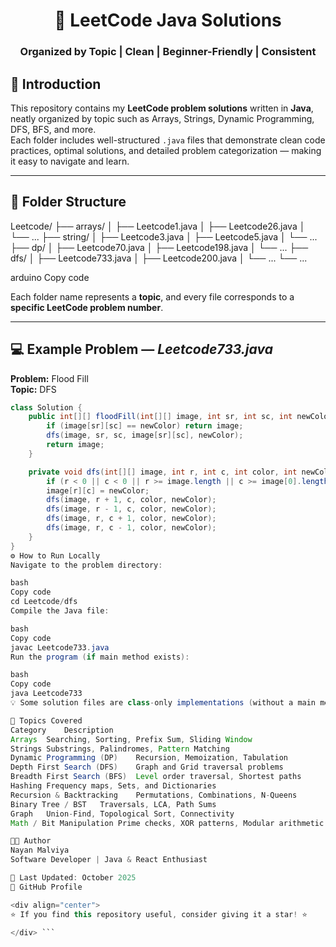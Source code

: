 <div align="center">

# 🧠 LeetCode Java Solutions  
### Organized by Topic | Clean | Beginner-Friendly | Consistent  

</div>

## 📘 Introduction  
This repository contains my **LeetCode problem solutions** written in **Java**, neatly organized by topic such as Arrays, Strings, Dynamic Programming, DFS, BFS, and more.  
Each folder includes well-structured `.java` files that demonstrate clean code practices, optimal solutions, and detailed problem categorization — making it easy to navigate and learn.

---

## 📂 Folder Structure  
Leetcode/
├── arrays/
│ ├── Leetcode1.java
│ ├── Leetcode26.java
│ └── ...
├── string/
│ ├── Leetcode3.java
│ ├── Leetcode5.java
│ └── ...
├── dp/
│ ├── Leetcode70.java
│ ├── Leetcode198.java
│ └── ...
├── dfs/
│ ├── Leetcode733.java
│ ├── Leetcode200.java
│ └── ...
└── ...

arduino
Copy code

Each folder name represents a **topic**, and every file corresponds to a **specific LeetCode problem number**.

---

## 💻 Example Problem — *Leetcode733.java*  
**Problem:** Flood Fill  
**Topic:** DFS  

```java
class Solution {
    public int[][] floodFill(int[][] image, int sr, int sc, int newColor) {
        if (image[sr][sc] == newColor) return image;
        dfs(image, sr, sc, image[sr][sc], newColor);
        return image;
    }

    private void dfs(int[][] image, int r, int c, int color, int newColor) {
        if (r < 0 || c < 0 || r >= image.length || c >= image[0].length || image[r][c] != color) return;
        image[r][c] = newColor;
        dfs(image, r + 1, c, color, newColor);
        dfs(image, r - 1, c, color, newColor);
        dfs(image, r, c + 1, color, newColor);
        dfs(image, r, c - 1, color, newColor);
    }
}
⚙️ How to Run Locally
Navigate to the problem directory:

bash
Copy code
cd Leetcode/dfs
Compile the Java file:

bash
Copy code
javac Leetcode733.java
Run the program (if main method exists):

bash
Copy code
java Leetcode733
💡 Some solution files are class-only implementations (without a main method) since they are designed for LeetCode’s online judge environment.

🧩 Topics Covered
Category	Description
Arrays	Searching, Sorting, Prefix Sum, Sliding Window
Strings	Substrings, Palindromes, Pattern Matching
Dynamic Programming (DP)	Recursion, Memoization, Tabulation
Depth First Search (DFS)	Graph and Grid traversal problems
Breadth First Search (BFS)	Level order traversal, Shortest paths
Hashing	Frequency maps, Sets, and Dictionaries
Recursion & Backtracking	Permutations, Combinations, N-Queens
Binary Tree / BST	Traversals, LCA, Path Sums
Graph	Union-Find, Topological Sort, Connectivity
Math / Bit Manipulation	Prime checks, XOR patterns, Modular arithmetic

🧑‍💻 Author
Nayan Malviya
Software Developer | Java & React Enthusiast

📅 Last Updated: October 2025
🔗 GitHub Profile

<div align="center">
⭐ If you find this repository useful, consider giving it a star! ⭐

</div> ```